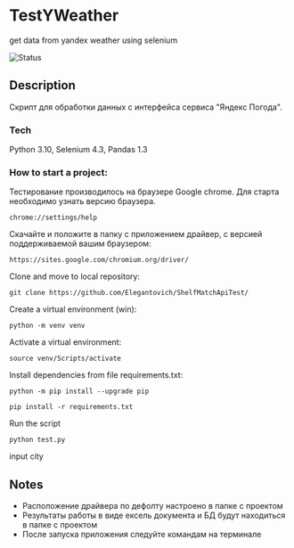 # TestYWeather
get data from yandex weather using selenium


![Status](https://github.com/elegantovich/ShelfMatchApiTest/actions/workflows/main.yml/badge.svg)
## Description
Скрипт для обработки данных с интерфейса сервиса "Яндекс Погода".

### Tech
Python 3.10, Selenium 4.3, Pandas 1.3


### How to start a project:
Тестирование производилось на браузере Google chrome. Для старта необходимо узнать версию браузера.
```
chrome://settings/help
```
Скачайте и положите в папку с приложением драйвер, с версией поддерживаемой вашим браузером:
```
https://sites.google.com/chromium.org/driver/
```


Clone and move to local repository:
```
git clone https://github.com/Elegantovich/ShelfMatchApiTest/
```
Create a virtual environment (win):
```
python -m venv venv
```
Activate a virtual environment:
```
source venv/Scripts/activate
```
Install dependencies from file requirements.txt:
```
python -m pip install --upgrade pip
```
```
pip install -r requirements.txt
```
Run the script
```
python test.py
```
input city

## Notes
- Расположение драйвера по дефолту настроено в папке с проектом
- Результаты работы в виде ексель документа и БД будут находиться в папке с проектом
- После запуска приложения следуйте командам на терминале

